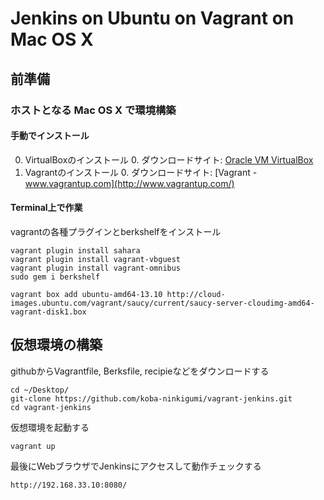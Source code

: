 # Jenkins on Ubuntu on Vagrant on Mac OS X

## 前準備

### ホストとなる Mac OS X で環境構築

#### 手動でインストール

0. VirtualBoxのインストール
	0. ダウンロードサイト: [Oracle VM VirtualBox](https://www.virtualbox.org/wiki/Downloads) 
0. Vagrantのインストール
	0. ダウンロードサイト: [Vagrant - www.vagrantup.com](http://www.vagrantup.com/)

#### Terminal上で作業

vagrantの各種プラグインとberkshelfをインストール

	vagrant plugin install sahara
	vagrant plugin install vagrant-vbguest
	vagrant plugin install vagrant-omnibus
	sudo gem i berkshelf

	vagrant box add ubuntu-amd64-13.10 http://cloud-images.ubuntu.com/vagrant/saucy/current/saucy-server-cloudimg-amd64-vagrant-disk1.box

## 仮想環境の構築

githubからVagrantfile, Berksfile, recipieなどをダウンロードする

	cd ~/Desktop/
	git-clone https://github.com/koba-ninkigumi/vagrant-jenkins.git
	cd vagrant-jenkins

仮想環境を起動する

	vagrant up

最後にWebブラウザでJenkinsにアクセスして動作チェックする

	http://192.168.33.10:8080/

